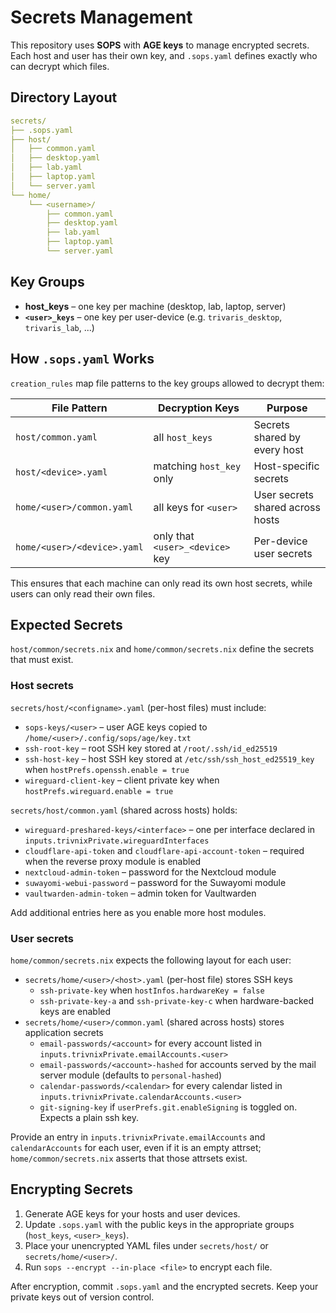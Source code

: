# Secrets Management

This repository uses **SOPS** with **AGE keys** to manage encrypted secrets. Each host and user has their own key, and `.sops.yaml` defines exactly who can decrypt which files.

## Directory Layout

```yaml
secrets/
├── .sops.yaml
├── host/
│   ├── common.yaml
│   ├── desktop.yaml
│   ├── lab.yaml
│   ├── laptop.yaml
│   └── server.yaml
└── home/
    └── <username>/
        ├── common.yaml
        ├── desktop.yaml
        ├── lab.yaml
        ├── laptop.yaml
        └── server.yaml
```

## Key Groups

- **host_keys** – one key per machine (desktop, lab, laptop, server)
- **`<user>_keys`** – one key per user-device (e.g. `trivaris_desktop`, `trivaris_lab`, ...)

## How `.sops.yaml` Works

`creation_rules` map file patterns to the key groups allowed to decrypt them:

| File Pattern                | Decryption Keys                     | Purpose                          |
|-----------------------------|-------------------------------------|----------------------------------|
| `host/common.yaml`          | all `host_keys`                     | Secrets shared by every host     |
| `host/<device>.yaml`        | matching `host_key` only            | Host-specific secrets            |
| `home/<user>/common.yaml`   | all keys for `<user>`               | User secrets shared across hosts |
| `home/<user>/<device>.yaml` | only that `<user>_<device>` key     | Per-device user secrets          |

This ensures that each machine can only read its own host secrets, while users can only read their own files.

## Expected Secrets

`host/common/secrets.nix` and `home/common/secrets.nix` define the secrets that must exist.

### Host secrets

`secrets/host/<configname>.yaml` (per-host files) must include:

- `sops-keys/<user>` – user AGE keys copied to `/home/<user>/.config/sops/age/key.txt`
- `ssh-root-key` – root SSH key stored at `/root/.ssh/id_ed25519`
- `ssh-host-key` – host SSH key stored at `/etc/ssh/ssh_host_ed25519_key` when `hostPrefs.openssh.enable = true`
- `wireguard-client-key` – client private key when `hostPrefs.wireguard.enable = true`

`secrets/host/common.yaml` (shared across hosts) holds:

- `wireguard-preshared-keys/<interface>` – one per interface declared in `inputs.trivnixPrivate.wireguardInterfaces`
- `cloudflare-api-token` and `cloudflare-api-account-token` – required when the reverse proxy module is enabled
- `nextcloud-admin-token` – password for the Nextcloud module
- `suwayomi-webui-password` – password for the Suwayomi module
- `vaultwarden-admin-token` – admin token for Vaultwarden

Add additional entries here as you enable more host modules.

### User secrets

`home/common/secrets.nix` expects the following layout for each user:

- `secrets/home/<user>/<host>.yaml` (per-host file) stores SSH keys
  - `ssh-private-key` when `hostInfos.hardwareKey = false`
  - `ssh-private-key-a` and `ssh-private-key-c` when hardware-backed keys are enabled
- `secrets/home/<user>/common.yaml` (shared across hosts) stores application secrets
  - `email-passwords/<account>` for every account listed in `inputs.trivnixPrivate.emailAccounts.<user>`
  - `email-passwords/<account>-hashed` for accounts served by the mail server module (defaults to `personal-hashed`)
  - `calendar-passwords/<calendar>` for every calendar listed in `inputs.trivnixPrivate.calendarAccounts.<user>`
  - `git-signing-key` if `userPrefs.git.enableSigning` is toggled on. Expects a plain ssh key.

Provide an entry in `inputs.trivnixPrivate.emailAccounts` and `calendarAccounts` for each user, even if it is an empty attrset; `home/common/secrets.nix` asserts that those attrsets exist.

## Encrypting Secrets

1. Generate AGE keys for your hosts and user devices.
2. Update `.sops.yaml` with the public keys in the appropriate groups (`host_keys`, `<user>_keys`).
3. Place your unencrypted YAML files under `secrets/host/` or `secrets/home/<user>/`.
4. Run `sops --encrypt --in-place <file>` to encrypt each file.

After encryption, commit `.sops.yaml` and the encrypted secrets. Keep your private keys out of version control.
